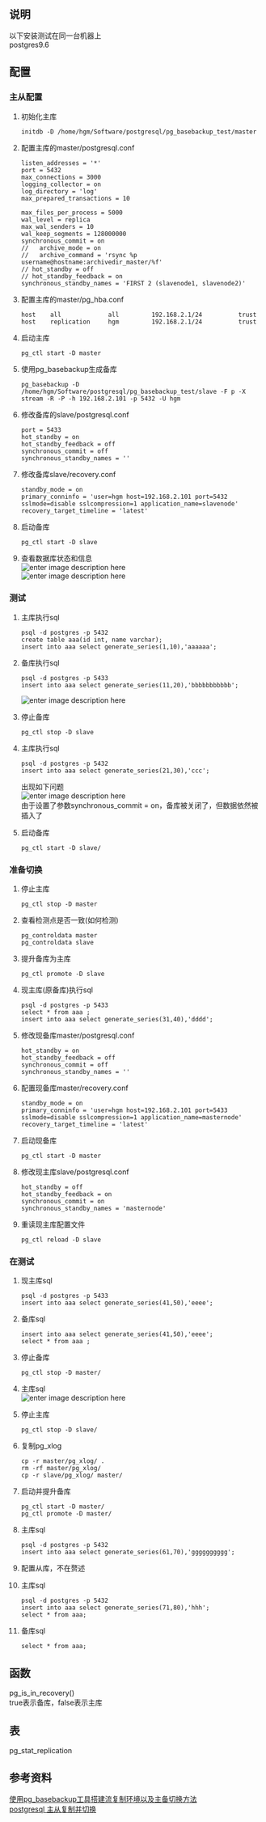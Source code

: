 ## 说明  
以下安装测试在同一台机器上  
postgres9.6  

## 配置  
### 主从配置  
1. 初始化主库  
    ```
    initdb -D /home/hgm/Software/postgresql/pg_basebackup_test/master
    ```
2. 配置主库的master/postgresql.conf  
    ```
    listen_addresses = '*'
    port = 5432
    max_connections = 3000
    logging_collector = on
    log_directory = 'log'
    max_prepared_transactions = 10

    max_files_per_process = 5000
    wal_level = replica
    max_wal_senders = 10
    wal_keep_segments = 128000000
    synchronous_commit = on
	//   archive_mode = on 
	//   archive_command = 'rsync %p username@hostname:archivedir_master/%f' 
    // hot_standby = off
    // hot_standby_feedback = on
    synchronous_standby_names = 'FIRST 2 (slavenode1, slavenode2)'
    ```

3. 配置主库的master/pg_hba.conf  
    ```
    host    all             all         192.168.2.1/24          trust
    host    replication     hgm         192.168.2.1/24          trust
    ```

4. 启动主库  
    ```
    pg_ctl start -D master
    ```

5. 使用pg_basebackup生成备库  
    ```
    pg_basebackup -D /home/hgm/Software/postgresql/pg_basebackup_test/slave -F p -X stream -R -P -h 192.168.2.101 -p 5432 -U hgm
    ```

6. 修改备库的slave/postgresql.conf  
    ```
    port = 5433
    hot_standby = on
    hot_standby_feedback = off
    synchronous_commit = off
    synchronous_standby_names = ''
    ```

7. 修改备库slave/recovery.conf  
    ```
    standby_mode = on
    primary_conninfo = 'user=hgm host=192.168.2.101 port=5432 sslmode=disable sslcompression=1 application_name=slavenode'
    recovery_target_timeline = 'latest'
    ```

8. 启动备库  
    ```
    pg_ctl start -D slave
    ```

9. 查看数据库状态和信息  
    ![enter image description here](https://github.com/hanguanmiao/study/blob/main/pictures/postgres/pg_basebackup/pg_basebakeup_synchronous/212c41f4a8374ced6f37744c9b889c50.png)  
    ![enter image description here](https://github.com/hanguanmiao/study/blob/main/pictures/postgres/pg_basebackup/pg_basebakeup_synchronous/0c881cc6bb8fd9b346a16d26ae2dc142.png)  

### 测试  
1. 主库执行sql  
    ```
    psql -d postgres -p 5432
    create table aaa(id int, name varchar);
    insert into aaa select generate_series(1,10),'aaaaaa';
    ```

2. 备库执行sql  
    ```
    psql -d postgres -p 5433
    insert into aaa select generate_series(11,20),'bbbbbbbbbbb';
    ```

    ![enter image description here](https://github.com/hanguanmiao/study/blob/main/pictures/postgres/pg_basebackup/pg_basebakeup_synchronous/4e3d3fd67c7e35b60bca65a99b1c4bb9.png)

3. 停止备库  
    ```
    pg_ctl stop -D slave
    ```

4. 主库执行sql  
    ```
    psql -d postgres -p 5432
    insert into aaa select generate_series(21,30),'ccc';
    ```

    出现如下问题  
    ![enter image description here](https://github.com/hanguanmiao/study/blob/main/pictures/postgres/pg_basebackup/pg_basebakeup_synchronous/1bbc7c278cc13dd3c8eec43ee2538455.png)  
    由于设置了参数synchronous_commit = on，备库被关闭了，但数据依然被插入了  

5. 启动备库  
    ```
    pg_ctl start -D slave/
    ```

### 准备切换  
1. 停止主库  
    ```
    pg_ctl stop -D master
    ```

2. 查看检测点是否一致(如何检测)  
    ```
    pg_controldata master
    pg_controldata slave
    ```

3. 提升备库为主库  
    ```
    pg_ctl promote -D slave
    ```

4. 现主库(原备库)执行sql  
    ```
    psql -d postgres -p 5433
    select * from aaa ;
    insert into aaa select generate_series(31,40),'dddd';
    ```

5. 修改现备库master/postgresql.conf  
    ```
    hot_standby = on
    hot_standby_feedback = off
    synchronous_commit = off
    synchronous_standby_names = ''
    ```

6. 配置现备库master/recovery.conf  
    ```
    standby_mode = on
    primary_conninfo = 'user=hgm host=192.168.2.101 port=5433 sslmode=disable sslcompression=1 application_name=masternode'
    recovery_target_timeline = 'latest'
    ```

7. 启动现备库  
    ```
    pg_ctl start -D master
    ```

8. 修改现主库slave/postgresql.conf  
    ```
    hot_standby = off
    hot_standby_feedback = on
    synchronous_commit = on
    synchronous_standby_names = 'masternode'
    ```

9. 重读现主库配置文件  
    ```
    pg_ctl reload -D slave
    ```

### 在测试  
1. 现主库sql  
    ```
    psql -d postgres -p 5433
    insert into aaa select generate_series(41,50),'eeee';
    ```

2. 备库sql  
    ```
    insert into aaa select generate_series(41,50),'eeee';
    select * from aaa ;
    ```

3. 停止备库  
    ```
    pg_ctl stop -D master/
    ```

4. 主库sql  
    ![enter image description here](https://github.com/hanguanmiao/study/blob/main/pictures/postgres/pg_basebackup/pg_basebakeup_synchronous/2dfdd580922139ca49216cb54c9bbf1d.png)  

5. 停止主库  
    ```
    pg_ctl stop -D slave/
    ```

6. 复制pg_xlog  
    ```
    cp -r master/pg_xlog/ .
    rm -rf master/pg_xlog/
    cp -r slave/pg_xlog/ master/
    ```

7. 启动并提升备库  
    ```
    pg_ctl start -D master/
    pg_ctl promote -D master/
    ```

8. 主库sql  
    ```
    psql -d postgres -p 5432
    insert into aaa select generate_series(61,70),'gggggggggg';
    ```

9. 配置从库，不在赘述  
10. 主库sql  
    ```
    psql -d postgres -p 5432
    insert into aaa select generate_series(71,80),'hhh';
    select * from aaa;
    ```

11. 备库sql  
    ```
    select * from aaa;
    ```

##  函数
pg_is_in_recovery()  
true表示备库，false表示主库  

## 表  
pg_stat_replication  

## 参考资料  
[使用pg_basebackup工具搭建流复制环境以及主备切换方法](https://blog.csdn.net/prettyshuang/article/details/50898363)  
[postgresql 主从复制并切换](https://www.cnblogs.com/yhq1314/p/10119556.html)  

